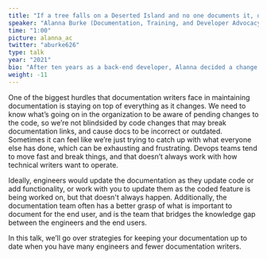 ```yaml
---
title: "If a tree falls on a Deserted Island and no one documents it, does it make a noise?"
speaker: "Alanna Burke (Documentation, Training, and Developer Advocacy @ amazee.io)"
time: "1:00"
picture: alanna_ac
twitter: "aburke626"
type: talk
year: "2021"
bio: "After ten years as a back-end developer, Alanna decided a change was in order. Still carrying a torch for Drupal, content management systems, and helping others, she is now working as a documentation writer, trainer, and developer advocate at Amazee.io. Alanna also serves as a track chair for DrupalCon North America, is on the leadership team of Drupal Diversity and Inclusion, and serves the Drupal Community Working Group as an ambassador to Drupal Diversity and Inclusion. The proud owner of many pets, including several guinea pigs, she is also very involved in animal rescue."
weight: -11
---
```


One of the biggest hurdles that documentation writers face in maintaining documentation is staying on top of everything as it changes. We need to know what’s going on in the organization to be aware of pending changes to the code, so we’re not blindsided by code changes that may break documentation links, and cause docs to be incorrect or outdated. Sometimes it can feel like we’re just trying to catch up with what everyone else has done, which can be exhausting and frustrating. Devops teams tend to move fast and break things, and that doesn’t always work with how technical writers want to operate.

Ideally, engineers would update the documentation as they update code or add functionality, or work with you to update them as the coded feature is being worked on, but that doesn't always happen. Additionally, the documentation team often has a better grasp of what is important to document for the end user, and is the team that bridges the knowledge gap between the engineers and the end users.

In this talk, we’ll go over strategies for keeping your documentation up to date when you have many engineers and fewer documentation writers. 